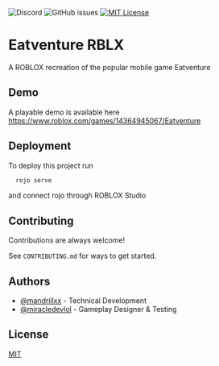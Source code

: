 ![Discord](https://img.shields.io/discord/856971667393609759)
![GitHub issues](https://img.shields.io/github/issues/mandrillxx/eatventure-rblx)
[![MIT License](https://img.shields.io/badge/License-MIT-green.svg)](https://choosealicense.com/licenses/mit/)

# Eatventure RBLX

A ROBLOX recreation of the popular mobile game Eatventure

## Demo

A playable demo is available here
https://www.roblox.com/games/14364945067/Eatventure

## Deployment

To deploy this project run

```bash
  rojo serve
```

and connect rojo through ROBLOX Studio

## Contributing

Contributions are always welcome!

See `CONTRIBUTING.md` for ways to get started.

## Authors

-   [@mandrillxx](https://www.github.com/mandrillxx) - Technical Development
-   [@miracledevlol](https://www.github.com/miracledevlol) - Gameplay Designer & Testing

## License

[MIT](https://choosealicense.com/licenses/mit/)
